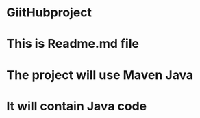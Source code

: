 # GiitHubproject
# This is Readme.md file
# The project will use Maven Java 
# It will contain Java code

